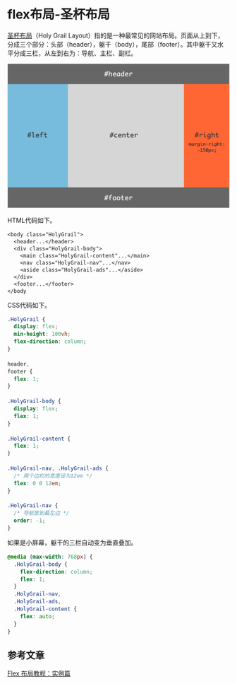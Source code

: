 # flex布局-圣杯布局

[圣杯布局](https://en.wikipedia.org/wiki/Holy_Grail_(web_design))（Holy Grail Layout）指的是一种最常见的网站布局。页面从上到下，分成三个部分：头部（header），躯干（body），尾部（footer）。其中躯干又水平分成三栏，从左到右为：导航、主栏、副栏。

![img](.\img04\bg2015071323.png)

HTML代码如下。

 ```markup
 <body class="HolyGrail">
   <header...</header>
   <div class="HolyGrail-body">
     <main class="HolyGrail-content"...</main>
     <nav class="HolyGrail-nav"...</nav>
     <aside class="HolyGrail-ads"...</aside>
   </div>
   <footer...</footer>
 </body
 ```

CSS代码如下。

 ```css
 .HolyGrail {
   display: flex;
   min-height: 100vh;
   flex-direction: column;
 }
 
 header,
 footer {
   flex: 1;
 }
 
 .HolyGrail-body {
   display: flex;
   flex: 1;
 }
 
 .HolyGrail-content {
   flex: 1;
 }
 
 .HolyGrail-nav, .HolyGrail-ads {
   /* 两个边栏的宽度设为12em */
   flex: 0 0 12em;
 }
 
 .HolyGrail-nav {
   /* 导航放到最左边 */
   order: -1;
 }
 ```

如果是小屏幕，躯干的三栏自动变为垂直叠加。

 ```css
 @media (max-width: 768px) {
   .HolyGrail-body {
     flex-direction: column;
     flex: 1;
   }
   .HolyGrail-nav,
   .HolyGrail-ads,
   .HolyGrail-content {
     flex: auto;
   }
 }
 ```

## 参考文章

[Flex 布局教程：实例篇](http://www.ruanyifeng.com/blog/2015/07/flex-examples.html)